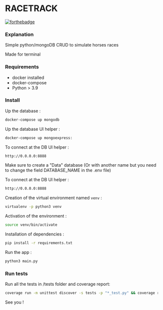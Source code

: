 # RACETRACK

[![forthebadge](https://forthebadge.com/images/badges/made-with-python.svg)](https://forthebadge.com)

### Explanation

Simple python/mongoDB CRUD to simulate horses races

Made for terminal

### Requirements

- docker installed
- docker-compose
- Python > 3.9

### Install

Up the database :
```bash
docker-compose up mongodb
```

Up the database UI helper :
```bash
docker-compose up mongoexpress:
```

To connect at the DB UI helper :
```bash
http://0.0.0.0:8888
```

Make sure to create a "Data" database (Or with another name but you need to change the field DATABASE_NAME in the .env file)

To connect at the DB UI helper :
```bash
http://0.0.0.0:8888
```

Creation of the virtual environment named `venv` :
```bash
virtualenv -p python3 venv
```

Activation of the environment :
```bash
source venv/bin/activate
```

Installation of dependencies :
```bash
pip install -r requirements.txt
```

Run the app :
```bash
python3 main.py
```

### Run tests

Run all the tests in /tests folder and coverage report:
```bash
coverage run -m unittest discover -s tests -p "*_test.py" && coverage report
```

See you !
